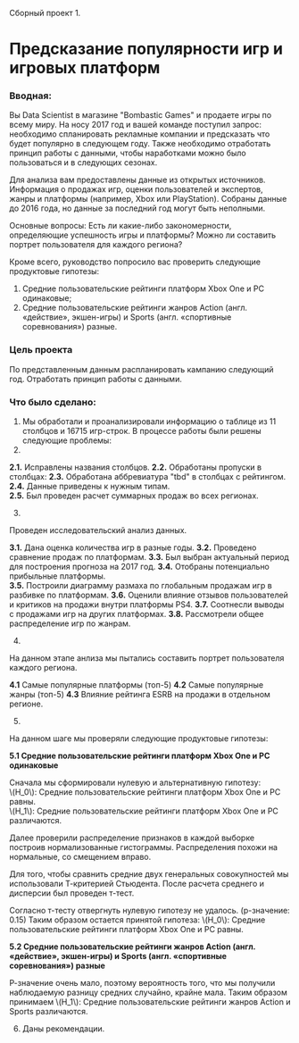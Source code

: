 Сборный проект 1. 
# Предсказание популярности игр и игровых платформ

### Вводная: 
Вы Data Scientist в магазине "Bombastic Games" и продаете игры по всему миру. На носу 2017 год и вашей команде поступил запрос: необходимо спланировать рекламные компании и предсказать что будет популярно в следующем году. Также необходимо отработать принцип работы с данными, чтобы наработками можно было пользоваться и в следующих сезонах.

Для анализа вам предоставлены данные из открытых источников. Информация о продажах игр, оценки пользователей и экспертов, жанры и платформы (например, Xbox или PlayStation). Собраны данные до 2016 года, но данные за последний год могут быть неполными.

Основные вопросы:
Есть ли какие-либо закономерности, определяющие успешность игры и платформы?
Можно ли составить портрет пользователя для каждого региона?

Кроме всего, руководство попросило вас проверить следующие продуктовые гипотезы:

1. Средние пользовательские рейтинги платформ Xbox One и PC одинаковые;
2. Средние пользовательские рейтинги жанров Action (англ. «действие», экшен-игры) и Sports (англ. «спортивные соревнования») разные.


### Цель проекта 
По представленным данным распланировать кампанию следующий год. Отработать принцип работы с данными.

### Что было сделано:
1. Мы обработали и проанализировали информацию о таблице из 11 столбцов и 16715 игр-строк. В процессе работы были решены следующие проблемы: 
2. 
**2.1.** Исправлены названия столбцов.
**2.2.** Обработаны пропуски в столбцах:
**2.3.**  Обработана аббревиатура "tbd" в столбцах с рейтингом.
**2.4.** Данные приведены  к нужным типам.  
**2.5.** Был проведен расчет суммарных продаж во всех регионах.

3. 
Проведен исследовательский анализ данных.

**3.1.**  Дана оценка количества игр в разные годы.
**3.2.**  Проведено сравнение продаж по платформам. 
**3.3.**  Был выбран актуальный период для построения прогноза на 2017 год.
**3.4.**  Отобраны потенциально прибыльные платформы.  
**3.5.**  Построили диаграмму размаха по глобальным продажам игр в разбивке по платформам.
**3.6.**  Оценили влияние отзывов пользователей и критиков на продажи внутри платформы PS4.
**3.7.**  Соотнесли выводы с продажами игр на других платформах.
**3.8.**  Рассмотрели общее распределение игр по жанрам.

4.

На данном этапе анлиза мы пытались составить портрет пользователя каждого региона.

**4.1**  Самые популярные платформы (топ-5)
**4.2**  Самые популярные жанры (топ-5)
**4.3**  Влияние рейтинга ESRB на продажи в отдельном регионе.

5.

На данном шаге мы проверяли следующие продуктовые гипотезы:

**5.1 Средние пользовательские рейтинги платформ Xbox One и PC одинаковые**

Сначала мы сформировали нулевую и альтернативную гипотезу:
<br>\\(H_0\\): Средние пользовательские рейтинги платформ Xbox One и PC равны.
<br>\\(H_1\\): Средние пользовательские рейтинги платформ Xbox One и PC различаются.

Далее проверили распределение признаков в каждой выборке построив нормализованные гистограммы.
Распределения похожи на нормальные, со смещением вправо.

Для того, чтобы сравнить средние двух генеральных совокупностей мы использовали Т-критерией Стьюдента.
После расчета среднего и дисперсии был проведен т-тест.

Согласно т-тесту отвергнуть нулевую гипотезу не удалось. (p-значение: 0.15)
Таким образом остается принятой гипотеза: \\(H_0\\): Средние пользовательские рейтинги платформ Xbox One и PC равны.

**5.2  Средние пользовательские рейтинги жанров Action (англ. «действие», экшен-игры) и Sports (англ. «спортивные соревнования») разные**

Р-значение очень мало, поэтому вероятность того, что мы получили наблюдаемую разницу средних случайно, крайне мала.
Таким образом принимаем \\(H_1\\): Средние пользовательские рейтинги жанров Action и Sports различаются.

6. Даны рекомендации.